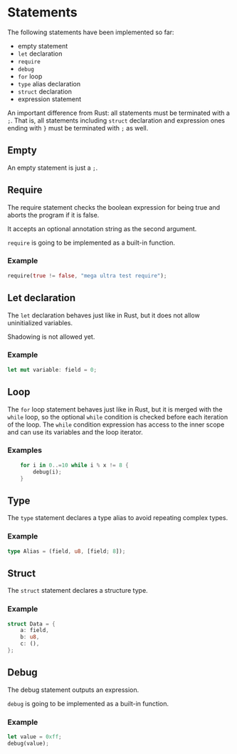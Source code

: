 # Statements

The following statements have been implemented so far:

- empty statement
- `let` declaration
- `require`
- `debug`
- `for` loop
- `type` alias declaration
- `struct` declaration
- expression statement

An important difference from Rust: all statements must be terminated with
a `;`. That is, all statements including `struct` declaration and expression
ones ending with `}` must be terminated with `;` as well.

## Empty

An empty statement is just a `;`.

## Require

The require statement checks the boolean expression for being true and aborts
the program if it is false.

It accepts an optional annotation string as the second argument.

`require` is going to be implemented as a built-in function.

### Example

```rust
require(true != false, "mega ultra test require");
```

## Let declaration

The `let` declaration behaves just like in Rust, but it does not allow
uninitialized variables.

Shadowing is not allowed yet.

### Example

```rust
let mut variable: field = 0;
```

## Loop

The `for` loop statement behaves just like in Rust, but it is merged with the
`while` loop, so the optional `while` condition is checked before each iteration
of the loop. The `while` condition expression has access to the inner scope and
can use its variables and the loop iterator.

### Examples

```rust
    for i in 0..=10 while i % x != 8 {
        debug(i);
    }
```

## Type

The `type` statement declares a type alias to avoid repeating complex types.

### Example

```rust
type Alias = (field, u8, [field; 8]);
```

## Struct

The `struct` statement declares a structure type.

### Example

```rust
struct Data = {
    a: field,
    b: u8,
    c: (),
};
```

## Debug

The debug statement outputs an expression.

`debug` is going to be implemented as a built-in function.

### Example

```rust
let value = 0xff;
debug(value);
```
